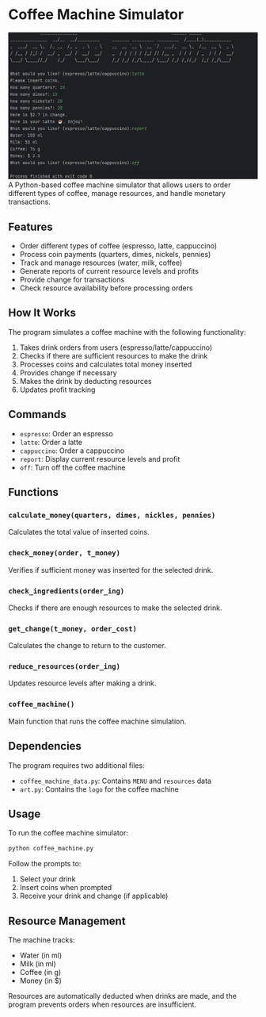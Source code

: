 # Coffee Machine Simulator
![Coffee Machine](starter.png)
A Python-based coffee machine simulator that allows users to order different types of coffee, manage resources, and handle monetary transactions.

## Features

- Order different types of coffee (espresso, latte, cappuccino)
- Process coin payments (quarters, dimes, nickels, pennies)
- Track and manage resources (water, milk, coffee)
- Generate reports of current resource levels and profits
- Provide change for transactions
- Check resource availability before processing orders

## How It Works

The program simulates a coffee machine with the following functionality:

1. Takes drink orders from users (espresso/latte/cappuccino)
2. Checks if there are sufficient resources to make the drink
3. Processes coins and calculates total money inserted
4. Provides change if necessary
5. Makes the drink by deducting resources
6. Updates profit tracking

## Commands

- `espresso`: Order an espresso
- `latte`: Order a latte
- `cappuccino`: Order a cappuccino
- `report`: Display current resource levels and profit
- `off`: Turn off the coffee machine

## Functions

### `calculate_money(quarters, dimes, nickles, pennies)`
Calculates the total value of inserted coins.

### `check_money(order, t_money)`
Verifies if sufficient money was inserted for the selected drink.

### `check_ingredients(order_ing)`
Checks if there are enough resources to make the selected drink.

### `get_change(t_money, order_cost)`
Calculates the change to return to the customer.

### `reduce_resources(order_ing)`
Updates resource levels after making a drink.

### `coffee_machine()`
Main function that runs the coffee machine simulation.

## Dependencies

The program requires two additional files:
- `coffee_machine_data.py`: Contains `MENU` and `resources` data
- `art.py`: Contains the `logo` for the coffee machine

## Usage

To run the coffee machine simulator:

```python
python coffee_machine.py
```

Follow the prompts to:
1. Select your drink
2. Insert coins when prompted
3. Receive your drink and change (if applicable)

## Resource Management

The machine tracks:
- Water (in ml)
- Milk (in ml)
- Coffee (in g)
- Money (in $)

Resources are automatically deducted when drinks are made, and the program prevents orders when resources are insufficient.